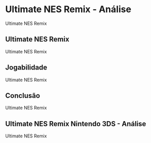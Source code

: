 ---
---

# Ultimate NES Remix - Análise

Ultimate NES Remix

## Ultimate NES Remix

Ultimate NES Remix

## Jogabilidade

Ultimate NES Remix

## Conclusão

Ultimate NES Remix

## Ultimate NES Remix Nintendo 3DS - Análise

Ultimate NES Remix
